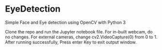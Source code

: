 # EyeDetection
Simple Face and Eye detection using OpenCV with Python 3

Clone the repo and run the Jupyter notebook file.
For in-built webcam, do no changes. For external cameras, change cv2.VideoCapture(0) from 0 to 1.
After running successfully, Press enter Key to exit output window.
